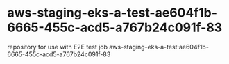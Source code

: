 # aws-staging-eks-a-test-ae604f1b-6665-455c-acd5-a767b24c091f-83
repository for use with E2E test job aws-staging-eks-a-test:ae604f1b-6665-455c-acd5-a767b24c091f-83
